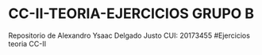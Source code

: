 # CC-II-TEORIA-EJERCICIOS GRUPO B
Repositorio de Alexandro Ysaac Delgado Justo
CUI: 20173455
#Ejercicios teoria CC-II
